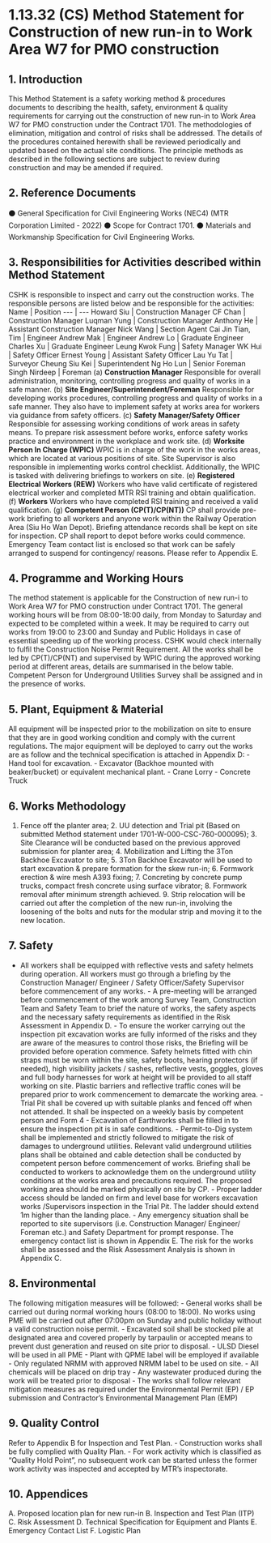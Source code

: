 # 1.13.32 (CS) Method Statement for Construction of new run-in to Work Area W7 for PMO construction
## 1. **Introduction**
This Method Statement is a safety working method & procedures documents to describing the health, safety, environment & quality requirements for carrying out the construction of new run-in to Work Area W7 for PMO construction under the Contract 1701. The methodologies of elimination, mitigation and control of risks shall be addressed. The details of the procedures contained herewith shall be reviewed periodically and updated based on the actual site conditions. The principle methods as described in the following sections are subject to review during construction and may be amended if required.
## 2. **Reference Documents**
⚫ General Specification for Civil Engineering Works (NEC4) (MTR Corporation Limited - 2022) ⚫ Scope for Contract 1701. ⚫ Materials and Workmanship Specification for Civil Engineering Works.
## 3. **Responsibilities for Activities described within Method Statement**
CSHK is responsible to inspect and carry out the construction works. The responsible persons are listed below and be responsible for the activities:  Name | Position --- | --- Howard Siu | Construction Manager CF Chan | Construction Manager Luqman Yung | Construction Manager Anthony He | Assistant Construction Manager Nick Wang | Section Agent Cai Jin Tian, Tim | Engineer Andrew Mak | Engineer Andrew Lo | Graduate Engineer Charles Xu | Graduate Engineer Leung Kwok Fung | Safety Manager WK Hui | Safety Officer Ernest Young | Assistant Safety Officer Lau Yu Tat | Surveyor Cheung Siu Kei | Superintendent Ng Ho Lun | Senior Foreman Singh Nirdeep | Foreman  (a) **Construction Manager** Responsible for overall administration, monitoring, controlling progress and quality of works in a safe manner.  (b) **Site Engineer/Superintendent/Foreman** Responsible for developing works procedures, controlling progress and quality of works in a safe manner. They also have to implement safety at works area for workers via guidance from safety officers.  (c) **Safety Manager/Safety Officer** Responsible for assessing working conditions of work areas in safety means. To prepare risk assessment before works, enforce safety works practice and environment in the workplace and work site.  (d) **Worksite Person In Charge (WPIC)** WPIC is in charge of the work in the works areas, which are located at various positions of site. Site Supervisor is also responsible in implementing works control checklist. Additionally, the WPIC is tasked with delivering briefings to workers on site.  (e) **Registered Electrical Workers (REW)** Workers who have valid certificate of registered electrical worker and completed MTR RSI training and obtain qualification.  (f) **Workers** Workers who have completed RSI training and received a valid qualification.  (g) **Competent Person (CP(T)/CP(NT))** CP shall provide pre-work briefing to all workers and anyone work within the Railway Operation Area (Siu Ho Wan Depot). Briefing attendance records shall be kept on site for inspection. CP shall report to depot before works could commence. Emergency Team contact list is enclosed so that work can be safely arranged to suspend for contingency/ reasons. Please refer to Appendix E.
## 4. **Programme and Working Hours**
The method statement is applicable for the Construction of new run-i to Work Area W7 for PMO construction under Contract 1701. The general working hours will be from 08:00-18:00 daily, from Monday to Saturday and expected to be completed within a week. It may be required to carry out works from 19:00 to 23:00 and Sunday and Public Holidays in case of essential speeding up of the working process. CSHK would check internally to fulfil the Construction Noise Permit Requirement. All the works shall be led by CP(T)/CP(NT) and supervised by WPIC during the approved working period at different areas, details are summarised in the below table. Competent Person for Underground Utilities Survey shall be assigned and in the presence of works.
## 5. **Plant, Equipment & Material**
All equipment will be inspected prior to the mobilization on site to ensure that they are in good working condition and comply with the current regulations. The major equipment will be deployed to carry out the works are as follow and the technical specification is attached in Appendix D:  - Hand tool for excavation. - Excavator (Backhoe mounted with beaker/bucket) or equivalent mechanical plant. - Crane Lorry - Concrete Truck
## 6. **Works Methodology**
1. Fence off the planter area; 2. UU detection and Trial pit (Based on submitted Method statement under 1701-W-000-CSC-760-000095); 3. Site Clearance will be conducted based on the previous approved submission for planter area; 4. Mobilization and Lifting the 3Ton Backhoe Excavator to site; 5. 3Ton Backhoe Excavator will be used to start excavation & prepare formation for the skew run-in; 6. Formwork erection & wire mesh A393 fixing; 7. Concreting by concrete pump trucks, compact fresh concrete using surface vibrator; 8. Formwork removal after minimum strength achieved. 9. Strip relocation will be carried out after the completion of the new run-in, involving the loosening of the bolts and nuts for the modular strip and moving it to the new location.
## 7. **Safety**
- All workers shall be equipped with reflective vests and safety helmets during operation. All workers must go through a briefing by the Construction Manager/ Engineer / Safety Officer/Safety Supervisor before commencement of any works. - A pre-meeting will be arranged before commencement of the work among Survey Team, Construction Team and Safety Team to brief the nature of works, the safety aspects and the necessary safety requirements as identified in the Risk Assessment in Appendix D. - To ensure the worker carrying out the inspection pit excavation works are fully informed of the risks and they are aware of the measures to control those risks, the Briefing will be provided before operation commence. Safety helmets fitted with chin straps must be worn within the site, safety boots, hearing protectors (if needed), high visibility jackets / sashes, reflective vests, goggles, gloves and full body harnesses for work at height will be provided to all staff working on site. Plastic barriers and reflective traffic cones will be prepared prior to work commencement to demarcate the working area. - Trial Pit shall be covered up with suitable planks and fenced off when not attended. It shall be inspected on a weekly basis by competent person and Form 4 - Excavation of Earthworks shall be filled in to ensure the inspection pit is in safe conditions. - Permit-to-Dig system shall be implemented and strictly followed to mitigate the risk of damages to underground utilities. Relevant valid underground utilities plans shall be obtained and cable detection shall be conducted by competent person before commencement of works. Briefing shall be conducted to workers to acknowledge them on the underground utility conditions at the works area and precautions required. The proposed working area should be marked physically on site by CP. - Proper ladder access should be landed on firm and level base for workers excavation works /Supervisors inspection in the Trial Pit. The ladder should extend 1m higher than the landing place. - Any emergency situation shall be reported to site supervisors (i.e. Construction Manager/ Engineer/ Foreman etc.) and Safety Department for prompt response. The emergency contact list is shown in Appendix E. The risk for the works shall be assessed and the Risk Assessment Analysis is shown in Appendix C.
## 8. **Environmental**
The following mitigation measures will be followed:  - General works shall be carried out during normal working hours (08:00 to 18:00). No works using PME will be carried out after 07:00pm on Sunday and public holiday without a valid construction noise permit. - Excavated soil shall be stocked pile at designated area and covered properly by tarpaulin or accepted means to prevent dust generation and reused on site prior to disposal. - ULSD Diesel will be used in all PME - Plant with QPME label will be employed if available - Only regulated NRMM with approved NRMM label to be used on site. - All chemicals will be placed on drip tray - Any wastewater produced during the work will be treated prior to disposal - The works shall follow relevant mitigation measures as required under the Environmental Permit (EP) / EP submission and Contractor’s Environmental Management Plan (EMP)
## 9. **Quality Control**
Refer to Appendix B for Inspection and Test Plan.  - Construction works shall be fully complied with Quality Plan. - For work activity which is classified as “Quality Hold Point”, no subsequent work can be started unless the former work activity was inspected and accepted by MTR’s inspectorate.
## 10. **Appendices**
A. Proposed location plan for new run-in B. Inspection and Test Plan (ITP) C. Risk Assessment D. Technical Specification for Equipment and Plants E. Emergency Contact List F. Logistic Plan
